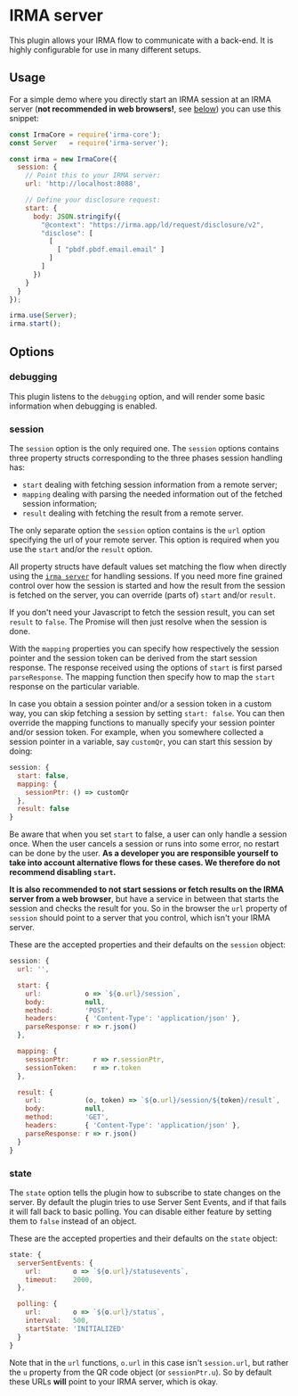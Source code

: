 # IRMA server

This plugin allows your IRMA flow to communicate with a back-end. It is highly
configurable for use in many different setups.

## Usage

For a simple demo where you directly start an IRMA session at an IRMA server
(**not recommended in web browsers!**, see [below](#session)) you can use this
snippet:

```javascript
const IrmaCore = require('irma-core');
const Server   = require('irma-server');

const irma = new IrmaCore({
  session: {
    // Point this to your IRMA server:
    url: 'http://localhost:8088',

    // Define your disclosure request:
    start: {
      body: JSON.stringify({
        "@context": "https://irma.app/ld/request/disclosure/v2",
        "disclose": [
          [
            [ "pbdf.pbdf.email.email" ]
          ]
        ]
      })
    }
  }
});

irma.use(Server);
irma.start();
```

## Options

### debugging

This plugin listens to the `debugging` option, and will render some basic
information when debugging is enabled.

### session

The `session` option is the only required one. The `session` options contains
three property structs corresponding to the three phases session handling has:
 - `start` dealing with fetching session information from a remote server;
 - `mapping` dealing with parsing the needed information out of the fetched
   session information;
 - `result` dealing with fetching the result from a remote server.

The only separate option the `session` option contains is the `url` option
specifying the url of your remote server. This option is required when you
use the `start` and/or the `result` option.

All property structs have default values set matching the flow when directly using the
[`irma server`](https://irma.app/docs/irma-server/) for handling sessions.
If you need more fine grained control over how the session is started and how
the result from the session is fetched on the server, you can override (parts
of) `start` and/or `result`.

If you don't need your Javascript to fetch the session result, you can set
`result` to `false`. The Promise will then just resolve when the session is done.

With the `mapping` properties you can specify
how respectively the session pointer and the session token can be derived
from the start session response. The response received using the options of
`start` is first parsed `parseResponse`. The mapping function then specify
how to map the `start` response on the particular variable.

In case you obtain a session pointer and/or a session token in a
custom way, you can skip fetching a session by setting `start: false`.
You can then override the mapping functions to manually
specify your session pointer and/or session token.
For example, when you somewhere collected
a session pointer in a variable, say `customQr`,
you can start this session by doing:

```javascript
session: {
  start: false,
  mapping: {
    sessionPtr: () => customQr
  },
  result: false
}
```

Be aware that when you set `start` to false, a user can only handle a session
once. When the user cancels a session or runs into some error, no restart
can be done by the user. **As a developer you are responsible yourself to take
into account alternative flows for these cases. We therefore do not recommend
disabling `start`.**

**It is also recommended to not start sessions or fetch results on the IRMA server
from a web browser**, but have a service in between that starts the session and
checks the result for you. So in the browser the `url` property of `session`
should point to a server that you control, which isn't your IRMA server.

These are the accepted properties and their defaults on the `session` object:

```javascript
session: {
  url: '',

  start: {
    url:           o => `${o.url}/session`,
    body:          null,
    method:        'POST',
    headers:       { 'Content-Type': 'application/json' },
    parseResponse: r => r.json()
  },

  mapping: {
    sessionPtr:      r => r.sessionPtr,
    sessionToken:    r => r.token
  },

  result: {
    url:           (o, token) => `${o.url}/session/${token}/result`,
    body:          null,
    method:        'GET',
    headers:       { 'Content-Type': 'application/json' },
    parseResponse: r => r.json()
  }
}
```

### state

The `state` option tells the plugin how to subscribe to state changes on the
server. By default the plugin tries to use Server Sent Events, and if that fails
it will fall back to basic polling. You can disable either feature by setting
them to `false` instead of an object.

These are the accepted properties and their defaults on the `state` object:

```javascript
state: {
  serverSentEvents: {
    url:        o => `${o.url}/statusevents`,
    timeout:    2000,
  },

  polling: {
    url:        o => `${o.url}/status`,
    interval:   500,
    startState: 'INITIALIZED'
  }
}
```

Note that in the `url` functions, `o.url` in this case isn't `session.url`, but
rather the `u` property from the QR code object (or `sessionPtr.u`). So by
default these URLs **will** point to your IRMA server, which is okay.
